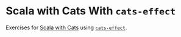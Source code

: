 # Scala with Cats With `cats-effect`

Exercises for [Scala with Cats](https://github.com/underscoreio/scala-with-cats) using [`cats-effect`](https://typelevel.org/cats-effect).
